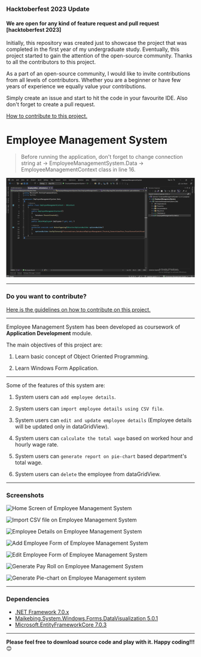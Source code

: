 ### Hacktoberfest 2023 Update
#### We are open for any kind of feature request and pull request [hacktoberfest 2023]
Initially, this repository was created just to showcase the project that was completed in the first year of my undergraduate study. Eventually, this project started to gain the attention of the open-source community. Thanks to all the contributors to this project.

As a part of an open-source community, I would like to invite contributions from all levels of contributors. Whether you are a beginner or have few years of experience we equally value your contributions.

Simply create an issue and start to hit the code in your favourite IDE. Also don't forget to create a pull request.

[How to contribute to this project.](https://github.com/kiranshahi/Employee-Management-System/blob/master/CONTRIBUTING.md "Contribution guidelines for Employee Management System")

# Employee Management System

> Before running the application, don't forget to change connection string at -> EmployeeManagementSystem.Data -> EmployeeManagementContext class in line 16.

![Connection String](/Screenshots/connection.png "Connection String")

---
### Do you want to contribute?

[Here is the guidelines on how to contribute on this project.](https://github.com/kiranshahi/Employee-Management-System/blob/master/CONTRIBUTING.md "Contribution guidelines for Employee Management System")

---

Employee Management System has been developed as coursework of **Application Development** module.



The main objectives of this project are:



1. Learn basic concept of Object Oriented Programming.



2. Learn Windows Form Application.

---

Some of the features of this system are:



1. System users can `add employee details`.


2. System users can `import employee details using CSV file`.


3. System users can `edit and update employee details` (Employee details will be updated only in dataGridView).


4. System users can `calculate the total wage` based on worked hour and hourly wage rate.



5. System users can `generate report on pie-chart` based department's total wage.


6. System users can `delete` the employee from dataGridView.

---
### Screenshots

![Home Screen of Employee Management System][homeScreen]

[homeScreen]: https://github.com/kiranshahi/Employee-Management-System/blob/master/Screenshots/Home%20Screen.PNG "Home Screen of Employee Management System"


![Import CSV file on Employee Management System][importCSV]

[importCSV]: https://github.com/kiranshahi/Employee-Management-System/blob/master/Screenshots/Import%20CSV.PNG "Import CSV file on Employee Management System"


![Employee Details on Employee Management System][employeeDetails]

[employeeDetails]: https://github.com/kiranshahi/Employee-Management-System/blob/master/Screenshots/Employee%20Details.PNG "Employee Details on Employee Management System"


![Add Employee Form of Employee Management System][addEmployee]

[addEmployee]: https://github.com/kiranshahi/Employee-Management-System/blob/master/Screenshots/Add%20Employee.PNG "Add Employee Form of Employee Management System"


![Edit Employee Form of Employee Management System][editEmployee]

[editEmployee]: https://github.com/kiranshahi/Employee-Management-System/blob/master/Screenshots/Edit%20Employee.PNG "Edit Employee Form of Employee Management System"


![Generate Pay Roll on Employee Management System][generatePayroll]

[generatePayroll]: https://github.com/kiranshahi/Employee-Management-System/blob/master/Screenshots/Payroll.PNG "Generate Pay Roll on Employee Management System"


![Generate Pie-chart on Employee Management system][generatePiechart]

[generatePiechart]: https://github.com/kiranshahi/Employee-Management-System/blob/master/Screenshots/report.PNG "Generate Pie-chart on Employee Management System"

---
### Dependencies
- [.NET Framework 7.0.x](https://dotnet.microsoft.com/en-us/download/dotnet/7.0)
- [Maikebing.System.Windows.Forms.DataVisualization 5.0.1](https://www.nuget.org/packages/Maikebing.System.Windows.Forms.DataVisualization/5.0.1?_src=template)
- [Microsoft.EntityFrameworkCore 7.0.3](https://learn.microsoft.com/en-us/ef/core/)
---
**Please feel free to download source code and play with it. Happy coding!!!** :blush: 
